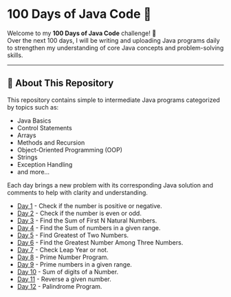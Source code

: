# 100 Days of Java Code 🚀

Welcome to my **100 Days of Java Code** challenge! 🎯  
Over the next 100 days, I will be writing and uploading Java programs daily to strengthen my understanding of core Java concepts and problem-solving skills.

---

## 📌 About This Repository

This repository contains simple to intermediate Java programs categorized by topics such as:

- Java Basics
- Control Statements
- Arrays
- Methods and Recursion
- Object-Oriented Programming (OOP)
- Strings
- Exception Handling
- and more...

Each day brings a new problem with its corresponding Java solution and comments to help with clarity and understanding.


- [Day 1](https://github.com/19Nupur/JAVA-100-CODES/blob/main/Day01.java) - Check if the number is positive or negative.
- [Day 2](https://github.com/19Nupur/JAVA-100-CODES/blob/main/Day02.java) - Check if the number is even or odd.
- [Day 3](https://github.com/19Nupur/JAVA-100-CODES/blob/main/Day03.java) - Find the Sum of First N Natural Numbers.
- [Day 4](https://github.com/19Nupur/JAVA-100-CODES/blob/main/Day04.java) - Find the Sum of numbers in a given range.
- [Day 5](https://github.com/19Nupur/JAVA-100-CODES/blob/main/Day05.java) - Find Greatest of Two Numbers.
- [Day 6](https://github.com/19Nupur/JAVA-100-CODES/blob/main/Day06.java) - Find the Greatest Number Among Three Numbers.
- [Day 7](https://github.com/19Nupur/JAVA-100-CODES/blob/main/Day07.java) - Check Leap Year or not.
- [Day 8](https://github.com/19Nupur/JAVA-100-CODES/blob/main/Day08.java) - Prime Number Program.
- [Day 9](https://github.com/19Nupur/JAVA-100-CODES/blob/main/Day09.java) - Prime numbers in a given range.
- [Day 10](https://github.com/19Nupur/JAVA-100-CODES/blob/main/Day10.java) - Sum of digits of a Number.
- [Day 11](https://github.com/19Nupur/JAVA-100-CODES/blob/main/Day11.java) - Reverse a given number.
- [Day 12](https://github.com/19Nupur/JAVA-100-CODES/blob/main/Day12.java) - Palindrome Program.
